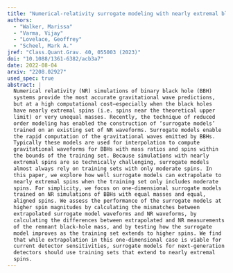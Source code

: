 ```yaml
---
title: "Numerical-relativity surrogate modeling with nearly extremal black-hole spins"
authors:
  - "Walker, Marissa"
  - "Varma, Vijay"
  - "Lovelace, Geoffrey"
  - "Scheel, Mark A."
jref: "Class.Quant.Grav. 40, 055003 (2023)"
doi: "10.1088/1361-6382/acb3a7"
date: 2022-08-04
arxiv: "2208.02927"
used_spec: true
abstract: |
  Numerical relativity (NR) simulations of binary black hole (BBH)
  systems provide the most accurate gravitational wave predictions,
  but at a high computational cost—especially when the black holes
  have nearly extremal spins (i.e. spins near the theoretical upper
  limit) or very unequal masses. Recently, the technique of reduced
  order modeling has enabled the construction of ‘surrogate models’
  trained on an existing set of NR waveforms. Surrogate models enable
  the rapid computation of the gravitational waves emitted by BBHs.
  Typically these models are used for interpolation to compute
  gravitational waveforms for BBHs with mass ratios and spins within
  the bounds of the training set. Because simulations with nearly
  extremal spins are so technically challenging, surrogate models
  almost always rely on training sets with only moderate spins. In
  this paper, we explore how well surrogate models can extrapolate to
  nearly extremal spins when the training set only includes moderate
  spins. For simplicity, we focus on one-dimensional surrogate models
  trained on NR simulations of BBHs with equal masses and equal,
  aligned spins. We assess the performance of the surrogate models at
  higher spin magnitudes by calculating the mismatches between
  extrapolated surrogate model waveforms and NR waveforms, by
  calculating the differences between extrapolated and NR measurements
  of the remnant black-hole mass, and by testing how the surrogate
  model improves as the training set extends to higher spins. We find
  that while extrapolation in this one-dimensional case is viable for
  current detector sensitivities, surrogate models for next-generation
  detectors should use training sets that extend to nearly extremal
  spins.
---
```

